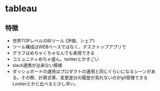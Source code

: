 # tableau
## 特徴
- 世界TOPレベルのBIツール (評価、シェア)
- ツール構成はWEBベースではなく、デスクトップアプリで
- グラフはめちゃくちゃなんでも表現できる
- コミュニティめちゃ盛ん。twitterとかすごい
- slack連携が出来ない模様
- ダッシュボードの運用はプロダクトの運用と同じぐらいになるシーンがある。その際、計算式等、変更差分の履歴が見れないのがgit管理できるLookerとかと比べると少し辛い。